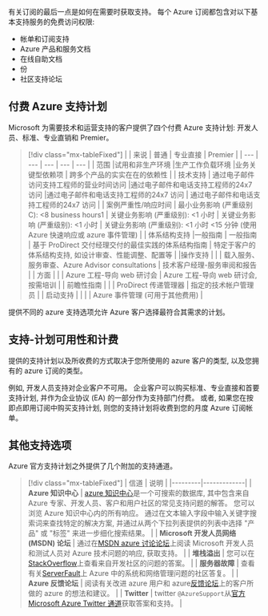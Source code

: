 有关订阅的最后一点是如何在需要时获取支持。 每个 Azure 订阅都包含对以下基本支持服务的免费访问权限:

- 帐单和订阅支持
- Azure 产品和服务文档
- 在线自助文档
- 份
- 社区支持论坛

## <a name="paid-azure-support-plans"></a>付费 Azure 支持计划

Microsoft 为需要技术和运营支持的客户提供了四个付费 Azure 支持计划: 开发人员、标准、专业直销和 Premier。

> [!div class="mx-tableFixed"]
> |  |  来说 | 普通  | 专业直接 | Premier |
> | --- | --- | --- | --- | --- | 
> | 范围 |试用和非生产环境 |生产工作负载环境 |业务关键型依赖项 | 跨多个产品的实实在在的依赖性 |
> | 技术支持 | 通过电子邮件访问支持工程师的营业时间访问 |通过电子邮件和电话支持工程师的24x7 访问 |通过电子邮件和电话支持工程师的24x7 访问 | 通过电子邮件和电话支持工程师的24x7 访问 |
> | 案例严重性/响应时间 |  最小业务影响 (严重级别 C): <8 business hours1 | 关键业务影响 (严重级别): <1 小时  | 关键业务影响 (严重级别): <1 小时 | 关键业务影响 (严重级别): <1 小时 <15 分钟 (使用 Azure 快速响应或 azure 事件管理) |
> | 体系结构支持 |一般指南 | 一般指南 | 基于 ProDirect 交付经理交付的最佳实践的体系结构指南 | 特定于客户的体系结构支持, 如设计审查、性能调整、配置等 |
> |操作支持 |  |  | 载入服务、服务审查、Azure Advisor consultations | 技术客户经理-服务审阅和报告 |
> | 方面 | | | Azure 工程-导向 web 研讨会 | Azure 工程-导向 web 研讨会, 按需培训 |
> | 前瞻性指南 | | | ProDirect 传递管理器 | 指定的技术帐户管理员 |
> | 启动支持 | | | | Azure 事件管理 (可用于其他费用) |

提供不同的 azure 支持选项允许 Azure 客户选择最符合其需求的计划。

## <a name="support-plan-availability-and-billing"></a>支持-计划可用性和计费

提供的支持计划以及所收费的方式取决于您所使用的 azure 客户的类型, 以及您拥有的 azure 订阅的类型。

例如, 开发人员支持对企业客户不可用。 企业客户可以购买标准、专业直接和首要支持计划, 并作为企业协议 (EA) 的一部分作为支持部门付费。 或者, 如果您在按即点即用订阅中购买支持计划, 则您的支持计划将收费到您的月度 Azure 订阅帐单。

## <a name="other-support-options"></a>其他支持选项
Azure 官方支持计划之外提供了几个附加的支持通道。

> [!div class="mx-tableFixed"]
> | 信道 | 说明 | 
> |---------|-------------|
> | **Azure 知识中心** | [azure 知识中心](https://azure.microsoft.com/resources/knowledge-center/)是一个可搜索的数据库, 其中包含来自 Azure 专家、开发人员、客户和用户社区的常见支持问题的解答。 您可以浏览 Azure 知识中心内的所有响应。 通过在文本输入字段中输入关键字搜索词来查找特定的解决方案, 并通过从两个下拉列表提供的列表中选择 "产品" 或 "标签" 来进一步细化搜索结果。 |
> | **Microsoft 开发人员网络 (MSDN) 论坛** | 通过在[MSDN azure 讨论论坛](https://social.msdn.microsoft.com/Forums/home?category=windowsazureplatform)上阅读 Microsoft 开发人员和测试人员对 Azure 技术问题的响应, 获取支持。 |
> | **堆栈溢出** | 您可以在[StackOverflow](https://stackoverflow.com/questions/tagged/azure/)上查看来自开发社区的问题的答案。 |
> | **服务器故障** | 查看有关[ServerFault](https://serverfault.com/questions/tagged/azure)上 Azure 中的系统和网络管理问题的社区答复。 |
> | **Azure 反馈论坛** | 阅读有关改进 azure 用户和 azure[反馈论坛](https://feedback.azure.com/forums/34192--general-feedback)上的客户所做的 azure 的想法和建议。 |
> | **Twitter** | twitter `@AzureSupport`从[官方 Microsoft Azure Twitter 通道](https://twitter.com/azuresupport)获取答案和支持。 |